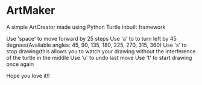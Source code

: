 # ArtMaker
A simple ArtCreator made using Python Turtle inbuilt framework

Use 'space' to move forward by 25 steps
Use 'a' to to turn left by 45 degrees(Available angles: 45, 90, 135, 180, 225, 270, 315, 360)
Use 's' to stop drawing(this allows you to watch your drawing without the interference of the turtle in the middle
Use 'u' to undo last move
Use 't' to start drawing once again

Hope you love it!!
